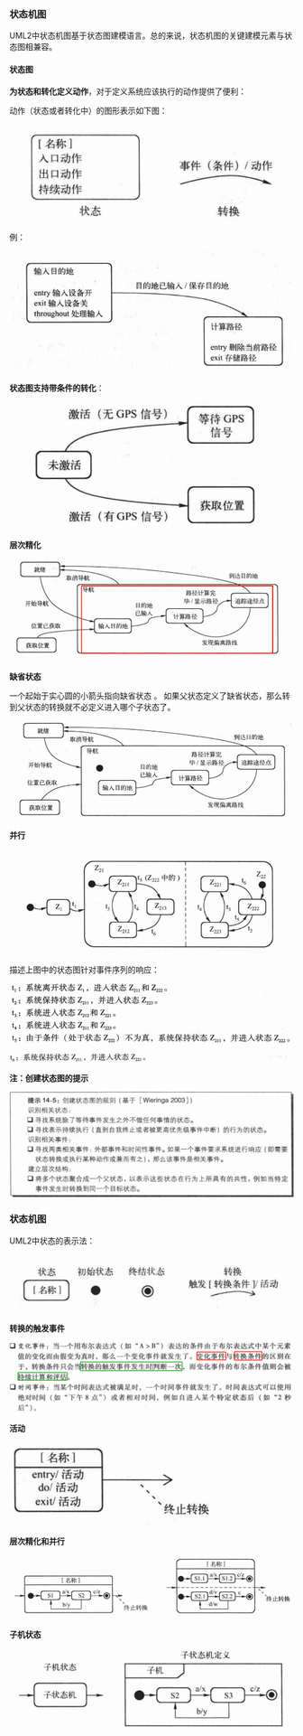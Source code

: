 ### 状态机图

UML2中状态机图基于状态图建模语言。总的来说，状态机图的关键建模元素与状态图相兼容。

#### 状态图

**为状态和转化定义动作**，对于定义系统应该执行的动作提供了便利：

动作（状态或者转化中）的图形表示如下图：

![1675564622899](4.%E7%8A%B6%E6%80%81%E6%9C%BA%E5%9B%BE.assets/1675564622899.png)

例：

![1675564793978](4.%E7%8A%B6%E6%80%81%E6%9C%BA%E5%9B%BE.assets/1675564793978.png)

**状态图支持带条件的转化**：

![1675565133475](4.%E7%8A%B6%E6%80%81%E6%9C%BA%E5%9B%BE.assets/1675565133475.png)

**层次精化**

![1675566232986](4.%E7%8A%B6%E6%80%81%E6%9C%BA%E5%9B%BE.assets/1675566232986.png)

**缺省状态**

一个起始于实心圆的小箭头指向缺省状态 。 如果父状态定义了缺省状态，那么转到父状态的转换就不必定义进入哪个子状态了。  

![1675566289825](4.%E7%8A%B6%E6%80%81%E6%9C%BA%E5%9B%BE.assets/1675566289825.png)

**并行**

![1675566493660](4.%E7%8A%B6%E6%80%81%E6%9C%BA%E5%9B%BE.assets/1675566493660.png)

描述上图中的状态图针对事件序列的响应：

![1675566568404](4.%E7%8A%B6%E6%80%81%E6%9C%BA%E5%9B%BE.assets/1675566568404.png)

![1675566613222](4.%E7%8A%B6%E6%80%81%E6%9C%BA%E5%9B%BE.assets/1675566613222.png)

**注：创建状态图的提示**

![1675566664510](4.%E7%8A%B6%E6%80%81%E6%9C%BA%E5%9B%BE.assets/1675566664510.png)

### 状态机图

UML2中状态的表示法：

![1675566900016](4.%E7%8A%B6%E6%80%81%E6%9C%BA%E5%9B%BE.assets/1675566900016.png)

**转换的触发事件**

![1675567161015](4.%E7%8A%B6%E6%80%81%E6%9C%BA%E5%9B%BE.assets/1675567161015.png)

**活动**

![1675567266664](4.%E7%8A%B6%E6%80%81%E6%9C%BA%E5%9B%BE.assets/1675567266664.png)

**层次精化和并行**

![1675567530188](4.%E7%8A%B6%E6%80%81%E6%9C%BA%E5%9B%BE.assets/1675567530188.png)

**子机状态**

![1675567638414](4.%E7%8A%B6%E6%80%81%E6%9C%BA%E5%9B%BE.assets/1675567638414.png)
